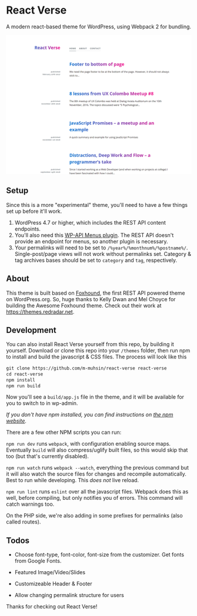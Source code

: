 React Verse
========

A modern react-based theme for WordPress, using Webpack 2 for bundling.

![screenshot](screenshot.png)

Setup
-----

Since this is a more "experimental" theme, you'll need to have a few things set up before it'll work.

1. WordPress 4.7 or higher, which includes the REST API content endpoints.
2. You'll also need this [WP-API Menus plugin](https://wordpress.org/plugins/wp-api-menus/). The REST API doesn't provide an endpoint for menus, so another plugin is necessary.
3. Your permalinks will need to be set to `/%year%/%monthnum%/%postname%/`. Single-post/page views will not work without permalinks set. Category & tag archives bases should be set to `category` and `tag`, respectively.

About
------------------

This theme is built based on [Foxhound](https://wordpress.org/themes/foxhound/), the first REST API powered theme on WordPress.org. So, huge thanks to Kelly Dwan and Mel Choyce for building the Awesome Foxhound theme. Check out their work at https://themes.redradar.net.


Development
-----------

You can also install React Verse yourself from this repo, by building it yourself. Download or clone this repo into your `/themes` folder, then run npm to install and build the javascript & CSS files. The process will look like this

	git clone https://github.com/m-muhsin/react-verse react-verse
	cd react-verse
	npm install
	npm run build

Now you'll see a `build/app.js` file in the theme, and it will be available for you to switch to in wp-admin. 

_If you don't have npm installed, you can find instructions on [the npm website](http://npmjs.com)._

There are a few other NPM scripts you can run:

`npm run dev` runs `webpack`, with configuration enabling source maps. Eventually `build` will also compress/uglify built files, so this would skip that too (but that's currently disabled).

`npm run watch` runs `webpack --watch`, everything the previous command but it will also watch the source files for changes and recompile automatically. Best to run while developing. This *does not* live reload.

`npm run lint` runs `eslint` over all the javascript files. Webpack does this as well, before compiling, but only notifies you of errors. This command will catch warnings too.

On the PHP side, we're also adding in some prefixes for permalinks (also called routes).

Todos
-----------

* Choose font-type, font-color, font-size from the customizer. Get fonts from Google Fonts.

* Featured Image/Video/Slides

* Customizeable Header & Footer

* Allow changing permalink structure for users

Thanks for checking out React Verse!
